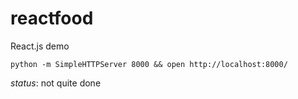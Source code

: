 reactfood
=========

React.js demo

```python -m SimpleHTTPServer 8000 && open http://localhost:8000/```

*status*: not quite done

